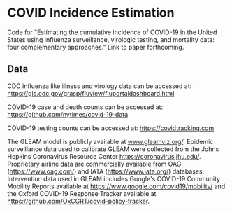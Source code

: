 # COVID Incidence Estimation

Code for "Estimating the cumulative incidence of COVID-19 in the United States using influenza surveillance, virologic testing, and mortality data: four complementary approaches." Link to paper forthcoming.

## Data

CDC influenza like illness and virology data can be accessed at: https://gis.cdc.gov/grasp/fluview/fluportaldashboard.html

COVID-19 case and death counts can be accessed at: https://github.com/nytimes/covid-19-data 

COVID-19 testing counts can be accessed at: https://covidtracking.com

The GLEAM model is publicly available at www.gleamviz.org/. Epidemic surveillance data used to calibrate GLEAM were collected from the Johns Hopkins Coronavirus Resource Center https://coronavirus.jhu.edu/. Proprietary airline data are commercially available from OAG (https://www.oag.com/) and IATA (https://www.iata.org/) databases. Intervention data used in GLEAM includes Google's COVID-19 Community Mobility Reports available at https://www.google.com/covid19/mobility/ and the Oxford COVID-19 Response Tracker available at https://github.com/OxCGRT/covid-policy-tracker.
